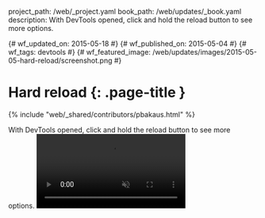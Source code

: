 project_path: /web/_project.yaml book_path: /web/updates/_book.yaml description: With DevTools opened, click and hold the reload button to see more options.

{# wf_updated_on: 2015-05-18 #} {# wf_published_on: 2015-05-04 #} {# wf_tags: devtools #} {# wf_featured_image: /web/updates/images/2015-05-05-hard-reload/screenshot.png #}

# Hard reload {: .page-title }

{% include "web/_shared/contributors/pbakaus.html" %}

With DevTools opened, click and hold the reload button to see more options.
<video src="/web/updates/videos/hold_refresh.mp4" autoplay loop muted></video>
